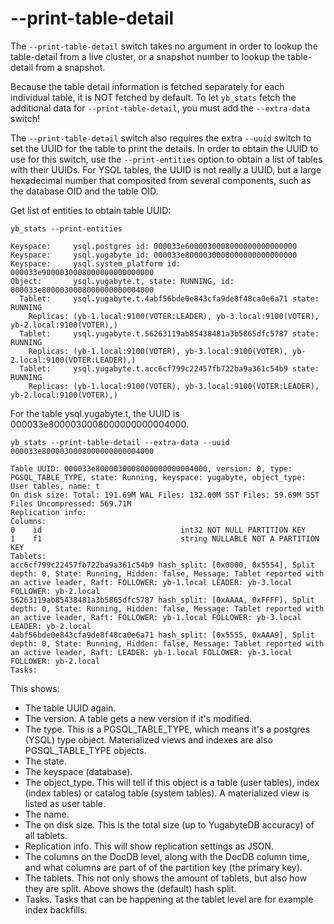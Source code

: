 # --print-table-detail

The `--print-table-detail` switch takes no argument in order to lookup the table-detail from a live cluster, 
or a snapshot number to lookup the table-detail from a snapshot.

Because the table detail information is fetched separately for each individual table, it is NOT fetched by default. 
To let `yb_stats` fetch the additional data for `--print-table-detail`, you must add the `--extra-data` switch!

The `--print-table-detail` switch also requires the extra `--uuid` switch to set the UUID for the table to print the details.
In order to obtain the UUID to use for this switch, use the `--print-entities` option to obtain a list of tables with their UUIDs.
For YSQL tables, the UUID is not really a UUID, but a large hexadecimal number that composited from several components, 
such as the database OID and the table OID.

Get list of entities to obtain table UUID:
```
yb_stats --print-entities

Keyspace:     ysql.postgres id: 000033e6000030008000000000000000
Keyspace:     ysql.yugabyte id: 000033e8000030008000000000000000
Keyspace:     ysql.system_platform id: 000033e9000030008000000000000000
Object:       ysql.yugabyte.t, state: RUNNING, id: 000033e8000030008000000000004000
  Tablet:     ysql.yugabyte.t.4abf56bde0e843cfa9de8f48ca0e6a71 state: RUNNING
    Replicas: (yb-1.local:9100(VOTER:LEADER), yb-3.local:9100(VOTER), yb-2.local:9100(VOTER),)
  Tablet:     ysql.yugabyte.t.56263119ab85438481a3b5865dfc5787 state: RUNNING
    Replicas: (yb-1.local:9100(VOTER), yb-3.local:9100(VOTER), yb-2.local:9100(VOTER:LEADER),)
  Tablet:     ysql.yugabyte.t.acc6cf799c22457fb722ba9a361c54b9 state: RUNNING
    Replicas: (yb-1.local:9100(VOTER), yb-3.local:9100(VOTER:LEADER), yb-2.local:9100(VOTER),)    
```
For the table ysql.yugabyte.t, the UUID is 000033e8000030008000000000004000.

```
yb_stats --print-table-detail --extra-data --uuid 000033e8000030008000000000004000

Table UUID: 000033e8000030008000000000004000, version: 0, type: PGSQL_TABLE_TYPE, state: Running, keyspace: yugabyte, object_type: User tables, name: t
On disk size: Total: 191.69M WAL Files: 132.00M SST Files: 59.69M SST Files Uncompressed: 569.71M
Replication info:
Columns:
0    id                               int32 NOT NULL PARTITION KEY
1    f1                               string NULLABLE NOT A PARTITION KEY
Tablets:
acc6cf799c22457fb722ba9a361c54b9 hash_split: [0x0000, 0x5554], Split depth: 0, State: Running, Hidden: false, Message: Tablet reported with an active leader, Raft: FOLLOWER: yb-1.local LEADER: yb-3.local FOLLOWER: yb-2.local
56263119ab85438481a3b5865dfc5787 hash_split: [0xAAAA, 0xFFFF], Split depth: 0, State: Running, Hidden: false, Message: Tablet reported with an active leader, Raft: FOLLOWER: yb-1.local FOLLOWER: yb-3.local LEADER: yb-2.local
4abf56bde0e843cfa9de8f48ca0e6a71 hash_split: [0x5555, 0xAAA9], Split depth: 0, State: Running, Hidden: false, Message: Tablet reported with an active leader, Raft: LEADER: yb-1.local FOLLOWER: yb-3.local FOLLOWER: yb-2.local
Tasks:
```
This shows:
- The table UUID again.
- The version. A table gets a new version if it's modified.
- The type. This is a PGSQL_TABLE_TYPE, which means it's a postgres (YSQL) type object. Materialized views and indexes are also PGSQL_TABLE_TYPE objects.
- The state.
- The keyspace (database).
- The object_type. This will tell if this object is a table (user tables), index (index tables) or catalog table (system tables). A materialized view is listed as user table.
- The name.
- The on disk size. This is the total size (up to YugabyteDB accuracy) of all tablets.
- Replication info. This will show replication settings as JSON.
- The columns on the DocDB level, along with the DocDB column time, and what columns are part of of the partition key (the primary key).
- The tablets. This not only shows the amount of tablets, but also how they are split. Above shows the (default) hash split.
- Tasks. Tasks that can be happening at the tablet level are for example index backfills.



